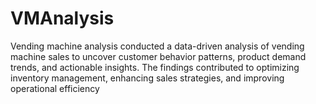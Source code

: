# VMAnalysis
Vending machine analysis conducted a data-driven analysis of vending machine sales to uncover customer behavior patterns, product demand trends, and actionable insights. The findings contributed to optimizing inventory management, enhancing sales strategies, and improving operational efficiency
